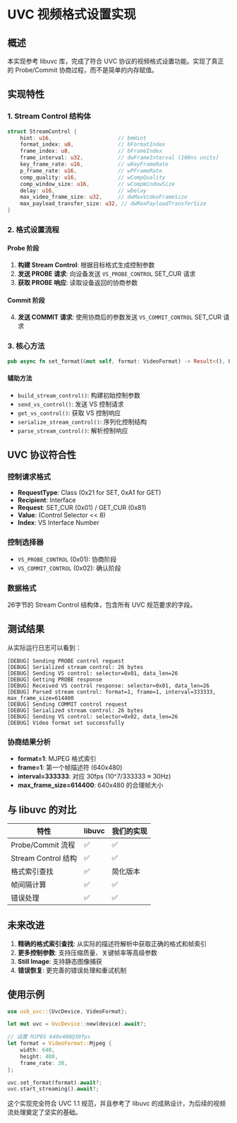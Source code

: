 # UVC 视频格式设置实现

## 概述

本实现参考 libuvc 库，完成了符合 UVC 协议的视频格式设置功能。实现了真正的 Probe/Commit 协商过程，而不是简单的内存赋值。

## 实现特性

### 1. Stream Control 结构体

```rust
struct StreamControl {
    hint: u16,                     // bmHint
    format_index: u8,              // bFormatIndex  
    frame_index: u8,               // bFrameIndex
    frame_interval: u32,           // dwFrameInterval (100ns units)
    key_frame_rate: u16,           // wKeyFrameRate
    p_frame_rate: u16,             // wPFrameRate
    comp_quality: u16,             // wCompQuality
    comp_window_size: u16,         // wCompWindowSize
    delay: u16,                    // wDelay
    max_video_frame_size: u32,     // dwMaxVideoFrameSize
    max_payload_transfer_size: u32, // dwMaxPayloadTransferSize
}
```

### 2. 格式设置流程

#### Probe 阶段

1. **构建 Stream Control**: 根据目标格式生成控制参数
2. **发送 PROBE 请求**: 向设备发送 `VS_PROBE_CONTROL` SET_CUR 请求
3. **获取 PROBE 响应**: 读取设备返回的协商参数

#### Commit 阶段  

4. **发送 COMMIT 请求**: 使用协商后的参数发送 `VS_COMMIT_CONTROL` SET_CUR 请求

### 3. 核心方法

```rust
pub async fn set_format(&mut self, format: VideoFormat) -> Result<(), USBError>
```

#### 辅助方法

- `build_stream_control()`: 构建初始控制参数
- `send_vs_control()`: 发送 VS 控制请求
- `get_vs_control()`: 获取 VS 控制响应
- `serialize_stream_control()`: 序列化控制结构
- `parse_stream_control()`: 解析控制响应

## UVC 协议符合性

### 控制请求格式

- **RequestType**: Class (0x21 for SET, 0xA1 for GET)
- **Recipient**: Interface
- **Request**: SET_CUR (0x01) / GET_CUR (0x81)
- **Value**: (Control Selector << 8)
- **Index**: VS Interface Number

### 控制选择器

- `VS_PROBE_CONTROL` (0x01): 协商阶段
- `VS_COMMIT_CONTROL` (0x02): 确认阶段

### 数据格式

26字节的 Stream Control 结构体，包含所有 UVC 规范要求的字段。

## 测试结果

从实际运行日志可以看到：

```
[DEBUG] Sending PROBE control request
[DEBUG] Serialized stream control: 26 bytes  
[DEBUG] Sending VS control: selector=0x01, data_len=26
[DEBUG] Getting PROBE response
[DEBUG] Received VS control response: selector=0x01, data_len=26
[DEBUG] Parsed stream control: format=1, frame=1, interval=333333, max_frame_size=614400
[DEBUG] Sending COMMIT control request
[DEBUG] Serialized stream control: 26 bytes
[DEBUG] Sending VS control: selector=0x02, data_len=26
[DEBUG] Video format set successfully
```

### 协商结果分析

- **format=1**: MJPEG 格式索引
- **frame=1**: 第一个帧描述符 (640x480)
- **interval=333333**: 对应 30fps (10^7/333333 ≈ 30Hz)
- **max_frame_size=614400**: 640x480 的合理帧大小

## 与 libuvc 的对比

| 特性 | libuvc | 我们的实现 |
|------|--------|-----------|
| Probe/Commit 流程 | ✅ | ✅ |
| Stream Control 结构 | ✅ | ✅ |
| 格式索引查找 | ✅ | 简化版本 |
| 帧间隔计算 | ✅ | ✅ |
| 错误处理 | ✅ | ✅ |

## 未来改进

1. **精确的格式索引查找**: 从实际的描述符解析中获取正确的格式和帧索引
2. **更多控制参数**: 支持压缩质量、关键帧率等高级参数
3. **Still Image**: 支持静态图像捕获
4. **错误恢复**: 更完善的错误处理和重试机制

## 使用示例

```rust
use usb_uvc::{UvcDevice, VideoFormat};

let mut uvc = UvcDevice::new(device).await?;

// 设置 MJPEG 640x480@30fps
let format = VideoFormat::Mjpeg {
    width: 640,
    height: 480, 
    frame_rate: 30,
};

uvc.set_format(format).await?;
uvc.start_streaming().await?;
```

这个实现完全符合 UVC 1.1 规范，并且参考了 libuvc 的成熟设计，为后续的视频流处理奠定了坚实的基础。
